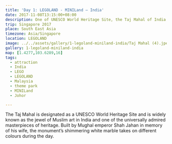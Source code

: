 ```yaml
---
title: 'Day 1: LEGOLAND - MINILand – India'
date: 2017-11-08T13:15:00+08:00
description: One of UNESCO World Heritage Site, the Taj Mahal of India built with LEGO® bricks, with the complete detailing of the the mosque and its gardens.
trip: Singapore 2017
place: South East Asia
timezone: Asia/Singapore
location: LEGOLAND
image: ../../assets/gallery/1-legoland-miniland-india/Taj Mahal (4).jpeg
gallery: 1-legoland-miniland-india
map: [1.4277,103.6289,16]
tags:
  - attraction
  - India
  - LEGO
  - LEGOLAND
  - Malaysia
  - theme park
  - MINILand
  - Johor

---
```

The Taj Mahal is designated as a UNESCO World Heritage Site and is widely known as the jewel of Muslim art in India and one of the universally admired masterpieces of heritage. Built by Mughal emperor Shah Jahan in memory of his wife, the monument’s shimmering white marble takes on different colours during the day.

